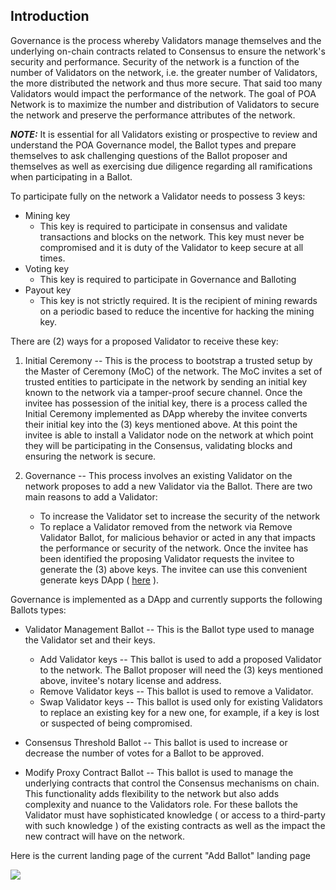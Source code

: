 ## Introduction

Governance is the process whereby Validators manage themselves and the underlying on-chain contracts related to Consensus to ensure the network's security and performance.  Security of the network is a function of the number of Validators on the network, i.e. the greater number of Validators, the more distributed the network and thus more secure.  That said too many Validators would impact the performance of the network.  The goal of POA Network is to maximize the number and distribution of Validators to secure the network and preserve the performance attributes of the network.

_**NOTE:**_  It is essential for all Validators existing or prospective to review and understand the POA Governance model, the Ballot types and prepare themselves to ask challenging questions of the Ballot proposer and themselves as well as exercising due diligence regarding all ramifications when participating in a Ballot.

To participate fully on the network a Validator needs to possess 3 keys:

* Mining key
     * This key is required to participate in consensus and validate transactions and blocks on the network.  This key must never be compromised and it is duty of the Validator to keep secure at all times.
* Voting key
     * This key is required to participate in Governance and Balloting
* Payout key
    * This key is not strictly required. It is the recipient of mining rewards on a periodic based to reduce the incentive for hacking the mining key.

There are (2) ways for a proposed Validator to receive these key:
1. Initial Ceremony -- 
This is the process to bootstrap a trusted setup by the Master of Ceremony (MoC) of the network.  The MoC invites a set of trusted entities to participate in the network by sending an initial key known to the network via a tamper-proof secure channel.  Once the invitee has possession of the initial key, there is a process called the Initial Ceremony implemented as DApp whereby the invitee converts their initial key into the (3) keys mentioned above.  At this point the invitee is able to install a Validator node on the network at which point they will be participating in the Consensus, validating blocks and ensuring the network is secure.

2. Governance -- 
This process involves an existing Validator on the network proposes to add a new Validator via the Ballot.  There are two main reasons to add a Validator:
    * To increase the Validator set to increase the security of the network
    * To replace a Validator removed from the network via Remove Validator Ballot, for malicious behavior or acted in any that impacts the performance or security of the network.  Once the invitee has been identified the proposing Validator requests the invitee to generate the (3) above keys.  The invitee can use this convenient generate keys DApp ( [here](https://ceremony.poa.network/#just-generate-keys) ).

Governance is implemented as a DApp and currently supports the following Ballots types:

* Validator Management Ballot --
This is the Ballot type used to manage the Validator set and their keys.
   * Add Validator keys --
     This ballot is used to add a proposed Validator to the network.  The Ballot proposer will need the (3) keys mentioned above, invitee's notary license and address. 
   * Remove Validator keys --
     This ballot is used to remove a Validator.
   * Swap Validator keys --
     This ballot is used only for existing Validators to replace an existing key for a new one, for example, if a key is lost or suspected of being compromised.
   
* Consensus Threshold Ballot --
  This ballot is used to increase or decrease the number of votes for a Ballot to be approved.

* Modify Proxy Contract Ballot --
  This ballot is used to manage the underlying contracts that control the Consensus mechanisms on chain.  This functionality adds flexibility to the network but also adds complexity and nuance to the Validators role.  For these ballots the Validator must have sophisticated knowledge ( or access to a third-party with such knowledge ) of the existing contracts as well as the impact the new contract will have on the network.


Here is the current landing page of the current "Add Ballot" landing page 

<img src="https://github.com/poanetwork/wiki/blob/master/assets/imgs/governance-add-ballot-page.png" />

